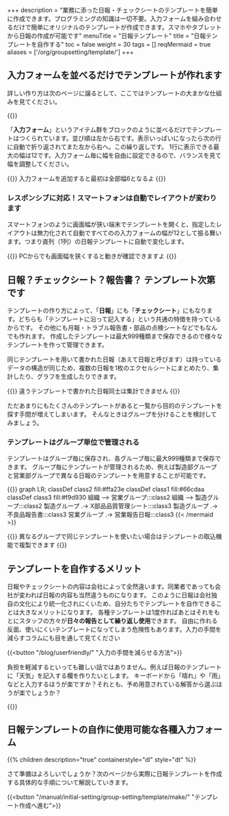 +++
description = "業務に添った日報・チェックシートのテンプレートを簡単に作成できます。プログラミングの知識は一切不要。入力フォームを組み合わせるだけで簡単にオリジナルのテンプレートが作成できます。スマホやタブレットから日報の作成が可能です"
menuTitle = "日報テンプレート"
title = "日報テンプレートを自作する"
toc = false
weight = 30
tags = []
reqMermaid = true
aliases = ['/org/groupsetting/template/']
+++

## 入力フォームを並べるだけでテンプレートが作れます

詳しい作り方は次のページに譲るとして、ここではテンプレートの大まかな仕組みを見てください。

{{<icatch filename="template" msg="入力フォーム部品を 隙間なく詰めて完成" title="入力フォームという個々の部品を自由に組み合わせてレイアウトし、オリジナルの日報テンプレートを簡単に作成できます" fontsize="30px" alice="here" >}}

「**入力フォーム**」というアイテム群をブロックのように並べるだけでテンプレートはつくられています。並び順は左から右です。表示いっぱいになったら次の行に自動で折り返されてまた左から右へ。この繰り返しです。
1行に表示できる最大の幅は12です。入力フォーム毎に幅を自由に設定できるので、バランスを見て幅を調整してください。

{{<alice pos="right" icon="here">}}
入力フォームを追加すると最初は全部幅6となるよ
{{</alice>}}

### レスポンシブに対応！スマートフォンは自動でレイアウトが変わります

スマートフォンのように画面幅が狭い端末でテンプレートを開くと、指定したレイアウトは無力化されて自動ですべてのの入力フォームの幅が12として振る舞います。つまり直列（1列）の日報テンプレートに自動で変化します。

{{<alice pos="right" icon="pc">}}
PCからでも画面幅を狭くすると動きが確認できますよ
{{</alice>}}

## 日報？チェックシート？報告書？ テンプレート次第です

テンプレートの作り方によって、「**日報**」にも「**チェックシート**」にもなります。どちらも「テンプレートに沿って記入する」という共通の特徴を持っているからです。
その他にも月報・トラブル報告書・部品の点検シートなどでもなんでも作れます。
作成したテンプレートは最大999種類まで保存できるので様々なテンプレートを作って管理できます。

同じテンプレートを用いて書かれた日報（あえて日報と呼びます）は持っているデータの構造が同じため、複数の日報を1枚のエクセルシートにまとめたり、集計したり、グラフを生成したりできます。

{{<alice pos="right" icon="here">}}
違うテンプレートで書かれた日報同士は集計できません
{{</alice>}}

ただあまりにもたくさんのテンプレートがあると一覧から目的のテンプレートを探す手間が増えてしまいます。
そんなときはグループを分けることを検討してみましょう。

### テンプレートはグループ単位で管理される

テンプレートはグループ毎に保存され、各グループ毎に最大999種類まで保存できます。
グループ毎にテンプレートが管理されるため、例えば製造部グループと営業部グループで異なる日報のテンプレートを用意することが可能です。

{{<mermaid align="center">}}
graph LR;
  classDef class2 fill:#ffa23e
  classDef class1 fill:#66cdaa
  classDef class3 fill:#f9d930
  組織 --> 営業グループ:::class2
  組織 --> 製造グループ:::class2
  製造グループ .-> X部品品質管理シート:::class3
  製造グループ .-> 不良品報告書:::class3
  営業グループ .-> 営業報告日報:::class3
{{< /mermaid >}}

{{<alice pos="right" icon="here">}}
異なるグループで同じテンプレートを使いたい場合はテンプレートの取込機能で複製できます
{{</alice>}}

## テンプレートを自作するメリット

日報やチェックシートの内容は会社によって全然違います。同業者であっても会社が変われば日報の内容も当然違うものになります。
このように日報は会社独自の文化により統一化されにくいため、自分たちでテンプレートを自作できることは大きなメリットになります。
各種テンプレートは1度作ればあとはそれをもとにスタッフの方々が**日々の報告として繰り返し使用**できます。
自由に作れる反面、使いにくいテンプレートになってしまう危険性もあります。入力の手間を減らすコラムにも目を通して見てください

{{<button "/blog/userfriendly/" "入力の手間を減らせる方法">}}

負担を軽減するといっても難しい話ではありません。例えば日報のテンプレートに「天気」を記入する欄を作りたいとします。
キーボードから「晴れ」や「雨」などと入力するほうが楽ですか？それとも、予め用意されている解答から選ぶほうが楽でしょうか？

{{<icatch filename="select" msg="結果が同じなら楽な 入力の方が絶対良い" title="同じ「天気」の入力一つとっても様々なやり方がある" fontsize="30px" alice="shield" >}}

## 日報テンプレートの自作に使用可能な各種入力フォーム

{{% children description="true" containerstyle="dl" style="dt" %}}

さて準備はよろしいでしょうか？次のページから実際に日報テンプレートを作成する具体的な手順について解説していきます。

{{<button "/manual/initial-setting/group-setting/template/make/" "テンプレート作成へ進む">}}
